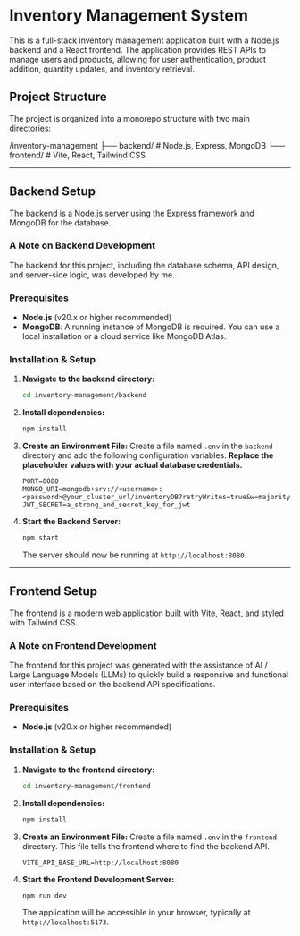 # Inventory Management System

This is a full-stack inventory management application built with a Node.js backend and a React frontend. The application provides REST APIs to manage users and products, allowing for user authentication, product addition, quantity updates, and inventory retrieval.

## Project Structure

The project is organized into a monorepo structure with two main directories:

/inventory-management
├── backend/        # Node.js, Express, MongoDB
└── frontend/       # Vite, React, Tailwind CSS


---
## Backend Setup

The backend is a Node.js server using the Express framework and MongoDB for the database.

### **A Note on Backend Development**

The backend for this project, including the database schema, API design, and server-side logic, was developed by me.

### **Prerequisites**

* **Node.js** (v20.x or higher recommended)
* **MongoDB**: A running instance of MongoDB is required. You can use a local installation or a cloud service like MongoDB Atlas.

### **Installation & Setup**

1.  **Navigate to the backend directory:**
    ```bash
    cd inventory-management/backend
    ```

2.  **Install dependencies:**
    ```bash
    npm install
    ```

3.  **Create an Environment File:**
    Create a file named `.env` in the `backend` directory and add the following configuration variables. **Replace the placeholder values with your actual database credentials.**

    ```env
    PORT=8080
    MONGO_URI=mongodb+srv://<username>:<password>@your_cluster_url/inventoryDB?retryWrites=true&w=majority
    JWT_SECRET=a_strong_and_secret_key_for_jwt
    ```

4.  **Start the Backend Server:**
    ```bash
    npm start
    ```
    The server should now be running at `http://localhost:8080`.

---
## Frontend Setup

The frontend is a modern web application built with Vite, React, and styled with Tailwind CSS.

### **A Note on Frontend Development**

The frontend for this project was generated with the assistance of AI / Large Language Models (LLMs) to quickly build a responsive and functional user interface based on the backend API specifications.

### **Prerequisites**

* **Node.js** (v20.x or higher recommended)

### **Installation & Setup**

1.  **Navigate to the frontend directory:**
    ```bash
    cd inventory-management/frontend
    ```

2.  **Install dependencies:**
    ```bash
    npm install
    ```

3.  **Create an Environment File:**
    Create a file named `.env` in the `frontend` directory. This file tells the frontend where to find the backend API.

    ```env
    VITE_API_BASE_URL=http://localhost:8080
    ```

4.  **Start the Frontend Development Server:**
    ```bash
    npm run dev
    ```
    The application will be accessible in your browser, typically at `http://localhost:5173`.